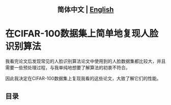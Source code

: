 <div align="center">

## 简体中文 | [English](readme_en.md)

</div>

# 在CIFAR-100数据集上简单地复现人脸识别算法
我看完论文后发现常见的人脸识别算法论文中使用到的人脸数据集都比较大，并且需要一些预处理过程，与我单纯地想要了解算法的初衷不符合。

因此我决定在CIFAR-100数据集上复现我看的这些论文，大致了解它们的性能。

## 目录
